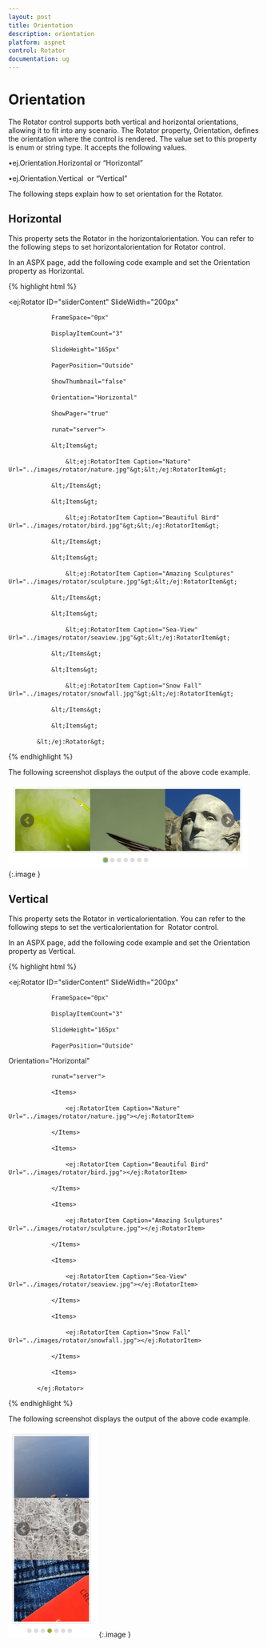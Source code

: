 ```yaml
---
layout: post
title: Orientation
description: orientation
platform: aspnet
control: Rotator
documentation: ug
---
```


# Orientation

The Rotator control supports both vertical and horizontal orientations, allowing it to fit into any scenario. The Rotator property, Orientation, defines the orientation where the control is rendered. The value set to this property is enum or string type. It accepts the following values.

•ej.Orientation.Horizontal or “Horizontal”

•ej.Orientation.Vertical  or “Vertical”

The following steps explain how to set orientation for the Rotator.

## Horizontal

This property sets the Rotator in the horizontalorientation. You can refer to the following steps to set horizontalorientation for Rotator control.

In an ASPX page, add the following code example and set the Orientation property as Horizontal.

{% highlight html %}

<ej:Rotator ID="sliderContent" SlideWidth="200px"

                FrameSpace="0px"

                DisplayItemCount="3"

                SlideHeight="165px"

                PagerPosition="Outside"

                ShowThumbnail="false"

                Orientation="Horizontal"

                ShowPager="true"

                runat="server">

                &lt;Items&gt;

                    &lt;ej:RotatorItem Caption="Nature" Url="../images/rotator/nature.jpg"&gt;&lt;/ej:RotatorItem&gt;

                &lt;/Items&gt;

                &lt;Items&gt;

                    &lt;ej:RotatorItem Caption="Beautiful Bird" Url="../images/rotator/bird.jpg"&gt;&lt;/ej:RotatorItem&gt;

                &lt;/Items&gt;

                &lt;Items&gt;

                    &lt;ej:RotatorItem Caption="Amazing Sculptures" Url="../images/rotator/sculpture.jpg"&gt;&lt;/ej:RotatorItem&gt;

                &lt;/Items&gt;

                &lt;Items&gt;

                    &lt;ej:RotatorItem Caption="Sea-View" Url="../images/rotator/seaview.jpg"&gt;&lt;/ej:RotatorItem&gt;

                &lt;/Items&gt;

                &lt;Items&gt;

                    &lt;ej:RotatorItem Caption="Snow Fall" Url="../images/rotator/snowfall.jpg"&gt;&lt;/ej:RotatorItem&gt;

                &lt;/Items&gt;

                &lt;Items&gt;

            &lt;/ej:Rotator&gt;

{% endhighlight %}

The following screenshot displays the output of the above code example.

![](Orientation_images/Orientation_img1.png) 
{:.image }


## Vertical

This property sets the Rotator in verticalorientation. You can refer to the following steps to set the verticalorientation for  Rotator control.

In an ASPX page, add the following code example and set the Orientation property as Vertical.

{% highlight html %}



<ej:Rotator ID="sliderContent" SlideWidth="200px"

                FrameSpace="0px"

                DisplayItemCount="3"

                SlideHeight="165px"

                PagerPosition="Outside"

 Orientation="Horizontal"

                runat="server">

                <Items>

                    <ej:RotatorItem Caption="Nature" Url="../images/rotator/nature.jpg"></ej:RotatorItem>

                </Items>

                <Items>

                    <ej:RotatorItem Caption="Beautiful Bird" Url="../images/rotator/bird.jpg"></ej:RotatorItem>

                </Items>

                <Items>

                    <ej:RotatorItem Caption="Amazing Sculptures" Url="../images/rotator/sculpture.jpg"></ej:RotatorItem>

                </Items>

                <Items>

                    <ej:RotatorItem Caption="Sea-View" Url="../images/rotator/seaview.jpg"></ej:RotatorItem>

                </Items>

                <Items>

                    <ej:RotatorItem Caption="Snow Fall" Url="../images/rotator/snowfall.jpg"></ej:RotatorItem>

                </Items>

                <Items>

            </ej:Rotator>



{% endhighlight %}

The following screenshot displays the output of the above code example.

![](Orientation_images/Orientation_img2.png)
{:.image }


